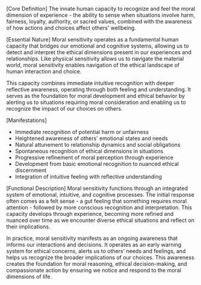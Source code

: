 [Core Definition]
The innate human capacity to recognize and feel the moral dimension of experience - the ability to sense when situations involve harm, fairness, loyalty, authority, or sacred values, combined with the awareness of how actions and choices affect others' wellbeing.

[Essential Nature]
Moral sensitivity operates as a fundamental human capacity that bridges our emotional and cognitive systems, allowing us to detect and interpret the ethical dimensions present in our experiences and relationships. Like physical sensitivity allows us to navigate the material world, moral sensitivity enables navigation of the ethical landscape of human interaction and choice.

This capacity combines immediate intuitive recognition with deeper reflective awareness, operating through both feeling and understanding. It serves as the foundation for moral development and ethical behavior by alerting us to situations requiring moral consideration and enabling us to recognize the impact of our choices on others.

[Manifestations]
- Immediate recognition of potential harm or unfairness
- Heightened awareness of others' emotional states and needs
- Natural attunement to relationship dynamics and social obligations
- Spontaneous recognition of ethical dimensions in situations
- Progressive refinement of moral perception through experience
- Development from basic emotional recognition to nuanced ethical discernment
- Integration of intuitive feeling with reflective understanding

[Functional Description]
Moral sensitivity functions through an integrated system of emotional, intuitive, and cognitive processes. The initial response often comes as a felt sense - a gut feeling that something requires moral attention - followed by more conscious recognition and interpretation. This capacity develops through experience, becoming more refined and nuanced over time as we encounter diverse ethical situations and reflect on their implications.

In practice, moral sensitivity manifests as an ongoing awareness that informs our interactions and decisions. It operates as an early warning system for ethical concerns, alerts us to others' needs and feelings, and helps us recognize the broader implications of our choices. This awareness creates the foundation for moral reasoning, ethical decision-making, and compassionate action by ensuring we notice and respond to the moral dimensions of life.